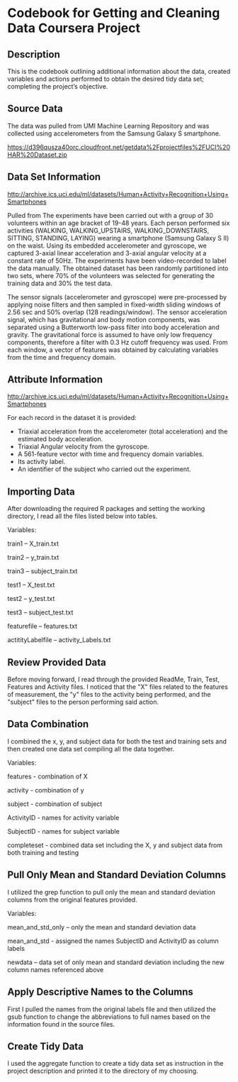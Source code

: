 # Codebook for Getting and Cleaning Data Coursera Project
## Description
This is the codebook outlining additional information about the data, created variables 
and actions performed to obtain the desired tidy data set; completing the project’s objective.
## Source Data
The data was pulled from UMI Machine Learning Repository and was collected using accelerometers from the Samsung Galaxy S smartphone. 

https://d396qusza40orc.cloudfront.net/getdata%2Fprojectfiles%2FUCI%20HAR%20Dataset.zip
## Data Set Information
http://archive.ics.uci.edu/ml/datasets/Human+Activity+Recognition+Using+Smartphones 

Pulled from The experiments have been carried out with a group of 30 volunteers within an age bracket of 19-48 years. 
Each person performed six activities (WALKING, WALKING_UPSTAIRS, WALKING_DOWNSTAIRS, SITTING, STANDING, LAYING) wearing 
a smartphone (Samsung Galaxy S II) on the waist. Using its embedded accelerometer and gyroscope, we captured 3-axial 
linear acceleration and 3-axial angular velocity at a constant rate of 50Hz. The experiments have been video-recorded to 
label the data manually. The obtained dataset has been randomly partitioned into two sets, where 70% of the volunteers was selected 
for generating the training data and 30% the test data. 

The sensor signals (accelerometer and gyroscope) were pre-processed by applying noise filters and then sampled in fixed-width 
sliding windows of 2.56 sec and 50% overlap (128 readings/window). The sensor acceleration signal, which has gravitational and 
body motion components, was separated using a Butterworth low-pass filter into body acceleration and gravity. The gravitational 
force is assumed to have only low frequency components, therefore a filter with 0.3 Hz cutoff frequency was used. From each window, 
a vector of features was obtained by calculating variables from the time and frequency domain.
## Attribute Information
http://archive.ics.uci.edu/ml/datasets/Human+Activity+Recognition+Using+Smartphones 

For each record in the dataset it is provided: 
- Triaxial acceleration from the accelerometer (total acceleration) and the estimated body acceleration. 
- Triaxial Angular velocity from the gyroscope. 
- A 561-feature vector with time and frequency domain variables. 
- Its activity label. 
- An identifier of the subject who carried out the experiment. 
## Importing Data
After downloading the required R packages and setting the working directory, I read all the files listed below into tables.

Variables:

train1 – X_train.txt

train2 – y_train.txt

train3 – subject_train.txt

test1 – X_test.txt

test2 – y_test.txt

test3 – subject_test.txt

featurefile – features.txt

actitityLabelfile – activity_Labels.txt

## Review Provided Data
Before moving forward, I read through the provided ReadMe, Train, Test, Features and Activity files. 
I noticed that the "X" files related to the features of measurement, the "y" files to the activity being performed, and the "subject" files to the person performing said action.

## Data Combination
I combined the x, y, and subject data for both the test and training sets and then created one data set compiling all the data together.

Variables:

features - combination of X

activity - combination of y

subject - combination of subject

ActivityID - names for activity variable

SubjectID - names for subject variable

completeset - combined data set including the X, y and subject data from both training and testing

## Pull Only Mean and Standard Deviation Columns
I utilized the grep function to pull only the mean and standard deviation columns from the original features provided.

Variables:

mean_and_std_only – only the mean and standard deviation data

mean_and_std - assigned the names SubjectID and ActivityID as column labels 

newdata – data set of only mean and standard deviation including the new column names referenced above

## Apply Descriptive Names to the Columns
First I pulled the names from the original labels file and then utilized the gsub function to change the abbreviations to full names based on the information found in the source files.

## Create Tidy Data
I used the aggregate function to create a tidy data set as instruction in the project description and printed it to the directory of my choosing.

